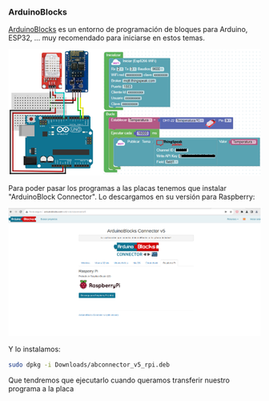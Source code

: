 ### ArduinoBlocks

[ArduinoBlocks](https://arduinoblocks.com) es un entorno de programación de bloques para Arduino, ESP32, ... muy recomendado para iniciarse en estos temas.

![](./images/arduinoblocks.png)

Para poder pasar los programas a las placas tenemos que instalar "ArduinoBlock Connector". Lo descargamos en su versión para Raspberry:

![](./images/arduinoblocks_Connector.png)

Y lo instalamos:

```sh
sudo dpkg -i Downloads/abconnector_v5_rpi.deb
```

Que tendremos que ejecutarlo cuando queramos transferir nuestro programa a la placa

